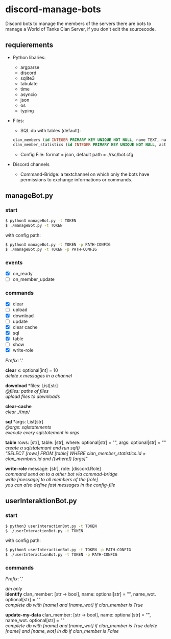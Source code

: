 # discord-manage-bots
Discord bots to manage the members of the servers
there are bots to manage a World of Tanks Clan Server, if you don't edit the sourcecode.

## requierements
- Python libaries:
  - argparse
  - discord
  - sqlite3
  - tabulate
  - time
  - asyncio
  - json
  - os
  - typing

- Files:
  - SQL db with tables (default):
  ```sql
  clan_members (id INTEGER PRIMARY KEY UNIQUE NOT NULL, name TEXT, name_discord TEXT, name_displayed TEXT, name_wot TEXT, identification   INTEGER DEFAULT 0)
  clan_member_statistics (id INTEGER PRIMARY KEY UNIQUE NOT NULL, active_days INTEGER DEFAULT 0, missed_extra_invitations INTEGER DEFAULT 0, last_active_date TEXT DEFAULT '', number_of_warnings INTEGER DEFAULT 0)
  ```
  - Config File: format = json, default path = ./rsc/bot.cfg
 
- Discord channels
  - Command-Bridge: a textchannel on which only the bots have permissions to exchange informations or commands.

## manageBot.py

### start
```sh
$ python3 manageBot.py -t TOKEN
$ ./manageBot.py -t TOKEN
```
with config path:
```sh
$ python3 manageBot.py -t TOKEN -p PATH-CONFIG
$ ./manageBot.py -t TOKEN -p PATH-CONFIG
```
### events

  - [x] on_ready  
  - [ ] on_member_update  
  
### commands
  
  - [x] clear  
  - [ ] upload  
  - [x] download  
  - [ ] update  
  - [x] clear cache  
  - [x] sql  
  - [x] table  
  - [ ] show  
  - [x] write-role  

_Prefix_: '.'  

__clear__ x: optional[int] = 10  
  _delete x messages in a channel_  

__download__ \*files: List[str]  
  _@files: paths of files_  
  _upload files to downloads_  

__clear-cache__  
  _clear ./tmp/_  

__sql__ \*args: List[str]  
  _@args: sqlstatements_  
  _execute every sqlstatement in args_  
  
__table__ rows: [str], table: [str], where: optional[str] = "", args: optional[str] = ""  
  _create a sqlstatemant and run sql()_  
  _"SELECT [rows] FROM [table] WHERE clan_member_statistics.id = clan_members.id and ([where]) [args]"_  
  
__write-role__ message: [str], role: [discord.Role]  
  _command send on to a other bot via commad-bridge_  
  _write [message] to all members of the [role]_  
  _you can also define fast messages in the config-file_  

## userInteraktionBot.py

### start
```sh
$ python3 userInteractionBot.py -t TOKEN
$ ./userInteractionBot.py -t TOKEN
```
with config path:
```sh
$ python3 userInteractionBot.py -t TOKEN -p PATH-CONFIG
$ ./userInteractionBot.py -t TOKEN -p PATH-CONFIG
```
### commands

_Prefix_: '.'  

_dm only_  
__identify__ clan_member: [str -> bool], name: optional[str] = "", name_wot. optional[str] = ""  
  _complete db with [name] and [name_wot] if clan_member is True_
  
__update-my-data__ clan_member: [str -> bool], name: optional[str] = "", name_wot. optional[str] = ""  
  _complete db with [name] and [name_wot] if clan_member is True_
  _delete [name] and [name_wot] in db if clan_member is False_
